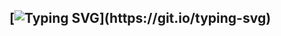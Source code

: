 [![Typing SVG](https://readme-typing-svg.demolab.com?font=Fira+Code&duration=4000&pause=500&color=3E1AF7&background=33FF3900&center=true&vCenter=true&multiline=true&width=500&height=125&lines=My+name+is+Jos%C3%A9+Gabriel;I'm+a+computer+science+student.)](https://git.io/typing-svg)
---------------------------------------------------------------------------------------------------------------------------------
